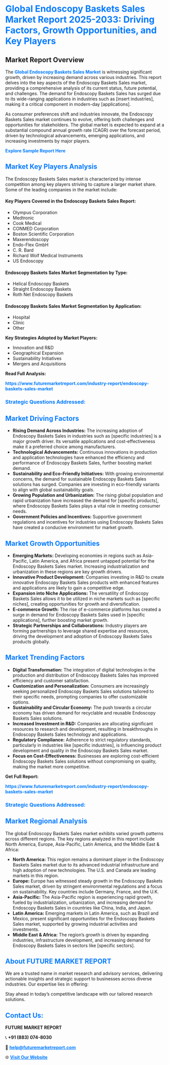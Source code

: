 <h1 style="color: #007BFF;">Global Endoscopy Baskets Sales Market Report 2025-2033: Driving Factors, Growth Opportunities, and Key Players</h1>

<section id="overview">
<h2>Market Report Overview</h2>
<p>The <a href="https://www.futuremarketreport.com/industry-report/endoscopy-baskets-sales-market" style="color: #007BFF; text-decoration: none;"><strong>Global Endoscopy Baskets Sales Market</strong></a> is witnessing significant growth, driven by increasing demand across various industries. This report delves into the key aspects of the Endoscopy Baskets Sales market, providing a comprehensive analysis of its current status, future potential, and challenges. The demand for Endoscopy Baskets Sales has surged due to its wide-ranging applications in industries such as [insert industries], making it a critical component in modern-day [applications].</p>
<p>As consumer preferences shift and industries innovate, the Endoscopy Baskets Sales market continues to evolve, offering both challenges and opportunities for stakeholders. The global market is expected to expand at a substantial compound annual growth rate (CAGR) over the forecast period, driven by technological advancements, emerging applications, and increasing investments by major players.</p>
</section>

<section id="overview">
<p><a href="https://www.futuremarketreport.com/request-sample/reportId=103887" style="color: #007BFF; text-decoration: none;"><strong>Explore Sample Report Here</strong></a></p>
</section>

<section id="key-players">
<h2 style="color: #007BFF;">Market Key Players Analysis</h2>
<p>The Endoscopy Baskets Sales market is characterized by intense competition among key players striving to capture a larger market share. Some of the leading companies in the market include:</p>
<h4>Key Players Covered in the Endoscopy Baskets Sales Report:</h4>
<ul><li>Olympus Corporation</li><li>Medtronic</li><li>Cook Medical</li><li>CONMED Corporation</li><li>Boston Scientific Corporation</li><li>Maxerendoscopy</li><li>Endo-Flex GmbH</li><li>C. R. Bard</li><li>Richard Wolf Medical Instruments</li><li>US Endoscopy</li></ul>
<h4>Endoscopy Baskets Sales Market Segmentation by Type:</h4>
<ul><li>Helical Endoscopy Baskets</li><li>Straight Endoscopy Baskets</li><li>Roth Net Endoscopy Baskets</li></ul>

<h4>Endoscopy Baskets Sales Market Segmentation by Application:</h4>
<ul><li>Hospital</li><li>Clinic</li><li>Other</li></ul>
<p><strong>Key Strategies Adopted by Market Players:</strong></p>
<ul>
<li>Innovation and R&D</li>
<li>Geographical Expansion</li>
<li>Sustainability Initiatives</li>
<li>Mergers and Acquisitions</li>
</ul>
</section>

<section>
<p><strong>Read Full Analysis: </strong></p><a href="https://www.futuremarketreport.com/industry-report/endoscopy-baskets-sales-market" style="color: #007BFF; text-decoration: none;"><strong>https://www.futuremarketreport.com/industry-report/endoscopy-baskets-sales-market</strong></a>
<h3 style="color: #007BFF;">Strategic Questions Addressed:</h3>
</section>

<section id="driving-factors">
<h2 style="color: #007BFF;">Market Driving Factors</h2>
<ul>
<li><strong>Rising Demand Across Industries:</strong> The increasing adoption of Endoscopy Baskets Sales in industries such as [specific industries] is a major growth driver. Its versatile applications and cost-effectiveness make it a preferred choice among manufacturers.</li>
<li><strong>Technological Advancements:</strong> Continuous innovations in production and application technologies have enhanced the efficiency and performance of Endoscopy Baskets Sales, further boosting market demand.</li>
<li><strong>Sustainability and Eco-Friendly Initiatives:</strong> With growing environmental concerns, the demand for sustainable Endoscopy Baskets Sales solutions has surged. Companies are investing in eco-friendly variants to align with global sustainability goals.</li>
<li><strong>Growing Population and Urbanization:</strong> The rising global population and rapid urbanization have increased the demand for [specific products], where Endoscopy Baskets Sales plays a vital role in meeting consumer needs.</li>
<li><strong>Government Policies and Incentives:</strong> Supportive government regulations and incentives for industries using Endoscopy Baskets Sales have created a conducive environment for market growth.</li>
</ul>
</section>

<section id="growth-opportunities">
<h2 style="color: #007BFF;">Market Growth Opportunities</h2>
<ul>
<li><strong>Emerging Markets:</strong> Developing economies in regions such as Asia-Pacific, Latin America, and Africa present untapped potential for the Endoscopy Baskets Sales market. Increasing industrialization and urbanization in these regions are key growth drivers.</li>
<li><strong>Innovative Product Development:</strong> Companies investing in R&D to create innovative Endoscopy Baskets Sales products with enhanced features and applications are likely to gain a competitive edge.</li>
<li><strong>Expansion into Niche Applications:</strong> The versatility of Endoscopy Baskets Sales allows it to be utilized in niche markets such as [specific niches], creating opportunities for growth and diversification.</li>
<li><strong>E-commerce Growth:</strong> The rise of e-commerce platforms has created a surge in demand for Endoscopy Baskets Sales used in [specific applications], further boosting market growth.</li>
<li><strong>Strategic Partnerships and Collaborations:</strong> Industry players are forming partnerships to leverage shared expertise and resources, driving the development and adoption of Endoscopy Baskets Sales products globally.</li>
</ul>
</section>

<section id="trending-factors">
<h2 style="color: #007BFF;">Market Trending Factors</h2>
<ul>
<li><strong>Digital Transformation:</strong> The integration of digital technologies in the production and distribution of Endoscopy Baskets Sales has improved efficiency and customer satisfaction.</li>
<li><strong>Customization and Personalization:</strong> Consumers are increasingly seeking personalized Endoscopy Baskets Sales solutions tailored to their specific needs, prompting companies to offer customizable options.</li>
<li><strong>Sustainability and Circular Economy:</strong> The push towards a circular economy has driven demand for recyclable and reusable Endoscopy Baskets Sales solutions.</li>
<li><strong>Increased Investment in R&D:</strong> Companies are allocating significant resources to research and development, resulting in breakthroughs in Endoscopy Baskets Sales technology and applications.</li>
<li><strong>Regulatory Compliance:</strong> Adherence to strict regulatory standards, particularly in industries like [specific industries], is influencing product development and quality in the Endoscopy Baskets Sales market.</li>
<li><strong>Focus on Cost-Effectiveness:</strong> Businesses are exploring cost-efficient Endoscopy Baskets Sales solutions without compromising on quality, making the market more competitive.</li>
</ul>
</section>

<section>
<p><strong>Get Full Report: </strong></p><a href="https://www.futuremarketreport.com/industry-report/endoscopy-baskets-sales-market" style="color: #007BFF; text-decoration: none;"><strong>https://www.futuremarketreport.com/industry-report/endoscopy-baskets-sales-market</strong></a>
<h3 style="color: #007BFF;">Strategic Questions Addressed:</h3>
</section>


<section id="regional-analysis">
<h2 style="color: #007BFF;">Market Regional Analysis</h2>
<p>The global Endoscopy Baskets Sales market exhibits varied growth patterns across different regions. The key regions analyzed in this report include North America, Europe, Asia-Pacific, Latin America, and the Middle East & Africa:</p>
<ul>
<li><strong>North America:</strong> This region remains a dominant player in the Endoscopy Baskets Sales market due to its advanced industrial infrastructure and high adoption of new technologies. The U.S. and Canada are leading markets in this region.</li>
<li><strong>Europe:</strong> Europe has witnessed steady growth in the Endoscopy Baskets Sales market, driven by stringent environmental regulations and a focus on sustainability. Key countries include Germany, France, and the U.K.</li>
<li><strong>Asia-Pacific:</strong> The Asia-Pacific region is experiencing rapid growth, fueled by industrialization, urbanization, and increasing demand for Endoscopy Baskets Sales in countries like China, India, and Japan.</li>
<li><strong>Latin America:</strong> Emerging markets in Latin America, such as Brazil and Mexico, present significant opportunities for the Endoscopy Baskets Sales market, supported by growing industrial activities and investments.</li>
<li><strong>Middle East & Africa:</strong> The region’s growth is driven by expanding industries, infrastructure development, and increasing demand for Endoscopy Baskets Sales in sectors like [specific sectors].</li>
</ul>
</section>

<footer>
<h2 style="color: #007BFF;">About FUTURE MARKET REPORT</h2>
<p>We are a trusted name in market research and advisory services, delivering actionable insights and strategic support to businesses across diverse industries. Our expertise lies in offering:</p>

<p>Stay ahead in today’s competitive landscape with our tailored research solutions.</p>

<h2 style="color: #007BFF;">Contact Us:</h2>
<p><strong>FUTURE MARKET REPORT</strong></p>
<p>📞 <strong>+91 (883) 074-8030</strong></p>
<p>📧 <strong><a href="mailto:help@futuremarketreport.com" style="color: #007BFF;">help@futuremarketreport.com</a></strong></p>
<p>🌐 <strong><a href="https://www.futuremarketreport.com/" style="color: #007BFF;">Visit Our Website</a></strong></p>
</footer>